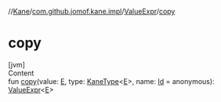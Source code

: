 //[Kane](../../index.md)/[com.github.jomof.kane.impl](../index.md)/[ValueExpr](index.md)/[copy](copy.md)



# copy  
[jvm]  
Content  
fun [copy](copy.md)(value: [E](index.md), type: [KaneType](../../com.github.jomof.kane.impl.types/-kane-type/index.md)<[E](index.md)>, name: [Id](../index.md#%5Bcom.github.jomof.kane.impl%2FId%2F%2F%2FPointingToDeclaration%2F%5D%2FClasslikes%2F-1908385470) = anonymous): [ValueExpr](index.md)<[E](index.md)>  



